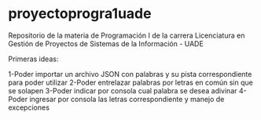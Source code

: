 # proyectoprogra1uade

Repositorio de la materia de Programación I de la carrera Licenciatura en Gestión de Proyectos de Sistemas de la Información - UADE

Primeras ideas:

1-Poder importar un archivo JSON con palabras y su pista correspondiente para poder utilizar
2-Poder entrelazar palabras por letras en común sin que se solapen
3-Poder indicar por consola cual palabra se desea adivinar
4-Poder ingresar por consola las letras correspondiente y manejo de excepciones
